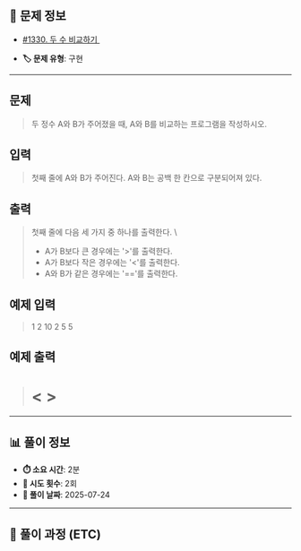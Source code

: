 ## 📍 문제 정보

- [#1330. 두 수 비교하기 ](https://www.acmicpc.net/problem/1330)
  <img src="https://static.solved.ac/tier_small/s1.svg" width="16" height="16">

- **🏷️ 문제 유형**: 구현

---

## 문제

> 두 정수 A와 B가 주어졌을 때, A와 B를 비교하는 프로그램을 작성하시오.

## 입력

> 첫째 줄에 A와 B가 주어진다. A와 B는 공백 한 칸으로 구분되어져 있다.

## 출력

> 첫째 줄에 다음 세 가지 중 하나를 출력한다.
> \
> * A가 B보다 큰 경우에는 '>'를 출력한다.
> * A가 B보다 작은 경우에는 '<'를 출력한다.
> * A와 B가 같은 경우에는 '=='를 출력한다.

## 예제 입력

> 1 2
> 10 2
> 5 5

## 예제 출력

> <
> \>
> ==

---

## 📊 풀이 정보

- **⏱️ 소요 시간**: 2분
- **🔄 시도 횟수**: 2회
- **📅 풀이 날짜**: 2025-07-24

---

## 💭 풀이 과정 (ETC)

> 